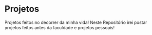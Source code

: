 # Projetos
Projetos feitos no decorrer da minha vida!
Neste Repositório irei postar projetos feitos antes da faculdade e projetos pessoais!
